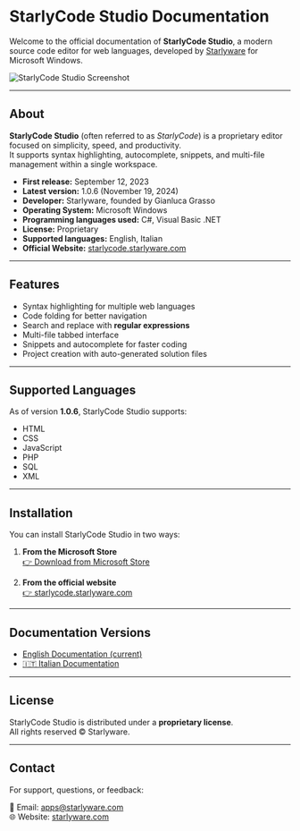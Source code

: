 # StarlyCode Studio Documentation

Welcome to the official documentation of **StarlyCode Studio**, a modern source code editor for web languages, developed by [Starlyware](https://www.starlyware.com) for Microsoft Windows.

![StarlyCode Studio Screenshot](https://www.starlyware.com/files/images/starlycode/hero-img.png)

---

## About

**StarlyCode Studio** (often referred to as *StarlyCode*) is a proprietary editor focused on simplicity, speed, and productivity.  
It supports syntax highlighting, autocomplete, snippets, and multi-file management within a single workspace.

- **First release:** September 12, 2023  
- **Latest version:** 1.0.6 (November 19, 2024)  
- **Developer:** Starlyware, founded by Gianluca Grasso  
- **Operating System:** Microsoft Windows  
- **Programming languages used:** C#, Visual Basic .NET  
- **License:** Proprietary
- **Supported languages:** English, Italian  
- **Official Website:** [starlycode.starlyware.com](https://www.starlyware.com/products/starlycode/)

---

## Features

- Syntax highlighting for multiple web languages  
- Code folding for better navigation  
- Search and replace with **regular expressions**  
- Multi-file tabbed interface  
- Snippets and autocomplete for faster coding  
- Project creation with auto-generated solution files

---

## Supported Languages

As of version **1.0.6**, StarlyCode Studio supports:

- HTML  
- CSS  
- JavaScript  
- PHP  
- SQL  
- XML

---

## Installation

You can install StarlyCode Studio in two ways:

1. **From the Microsoft Store**  
   [👉 Download from Microsoft Store](https://apps.microsoft.com/detail/XP99J6HDW92BQS)  

2. **From the official website**  
   [👉 starlycode.starlyware.com](https://www.starlyware.com/products/starlycode/)  

---

## Documentation Versions

- [English Documentation (current)](/)  
- [🇮🇹 Italian Documentation](/it/)  

---

## License

StarlyCode Studio is distributed under a **proprietary license**.  
All rights reserved © Starlyware.

---

## Contact

For support, questions, or feedback:  

📧 Email: [apps@starlyware.com](mailto:apps@starlyware.com)  
🌐 Website: [starlyware.com](https://www.starlyware.com)  
